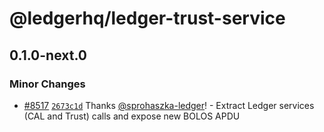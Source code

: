 # @ledgerhq/ledger-trust-service

## 0.1.0-next.0

### Minor Changes

- [#8517](https://github.com/LedgerHQ/ledger-live/pull/8517) [`2673c1d`](https://github.com/LedgerHQ/ledger-live/commit/2673c1d98788fafe7e95bd798be06a6b5e39e1c0) Thanks [@sprohaszka-ledger](https://github.com/sprohaszka-ledger)! - Extract Ledger services (CAL and Trust) calls and expose new BOLOS APDU
